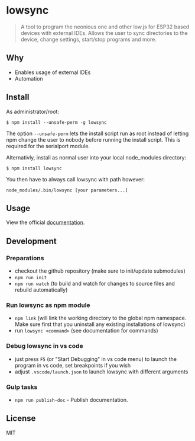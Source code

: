 # lowsync

>  A tool to program the neonious one and other low.js for ESP32 based devices with external IDEs. Allows the user to sync directories to the device, change settings, start/stop programs and more.

## Why

- Enables usage of external IDEs
- Automation

## Install

As administrator/root:

```
$ npm install --unsafe-perm -g lowsync
```

The option `--unsafe-perm` lets the install script run as root instead of letting npm change the user to nobody before running the install script. This is required for the serialport module.

Alternativly, install as normal user into your local node_modules directory:

```
$ npm install lowsync
```

You then have to always call lowsync with path however:

```
node_modules/.bin/lowsync [your parameters...]
```

## Usage

View the official [documentation](https://www.lowjs.org/lowsync-doc/index.html).

## Development

### Preparations

- checkout the github repository (make sure to init/update submodules)
- `npm run init`
- `npm run watch` (to build and watch for changes to source files and rebuild automatically)

### Run lowsync as npm module

- `npm link` (will link the working directory to the global npm namespace. Make sure first that you uninstall any existing installations of lowsync)
- run `lowsync <command>` (see documentation for commands)

### Debug lowsync in vs code

- just press `F5` (or "Start Debugging" in vs code menu) to launch the program in vs code, set breakpoints if you wish
- adjust `.vscode/launch.json` to launch lowsync with different arguments

### Gulp tasks

- `npm run publish-doc` - Publish documentation.

## License

MIT
